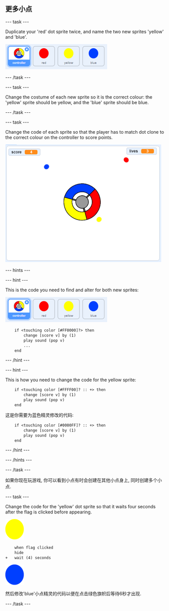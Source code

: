 ## 更多小点

\--- task \---

Duplicate your 'red' dot sprite twice, and name the two new sprites 'yellow' and 'blue'.

![截图](images/dots-more-dots.png)

\--- /task \---

\--- task \---

Change the costume of each new sprite so it is the correct colour: the 'yellow' sprite should be yellow, and the 'blue' sprite should be blue.

\--- /task \---

\--- task \---

Change the code of each sprite so that the player has to match dot clone to the correct colour on the controller to score points.

![截屏](images/dots-all-test.png)

\--- hints \---

\--- hint \---

This is the code you need to find and alter for both new sprites:

![截屏](images/dots-more-dots.png)

```blocks3
    if <touching color [#FF0000]?> then
        change [score v] by (1)
        play sound (pop v)
        ...
    end
```

\--- /hint \---

\--- hint \---

This is how you need to change the code for the yellow sprite:

```blocks3
    if <touching color [#FFFF00]? :: +> then
        change [score v] by (1)
        play sound (pop v)
    end
```

这是你需要为蓝色精灵修改的代码:

```blocks3
    if <touching color [#0000FF]? :: +> then
        change [score v] by (1)
        play sound (pop v)
    end
```

\--- /hint \---

\--- /hints \---

\--- /task \---

如果你现在玩游戏, 你可以看到小点有时会创建在其他小点身上, 同时创建多个小点.

\--- task \---

Change the code for the 'yellow' dot sprite so that it waits four seconds after the flag is clicked before appearing.

![黄点](images/yellow-sprite.png)

```blocks3
    when flag clicked
    hide
+   wait (4) seconds
```

![蓝点](images/blue-sprite.png)

然后修改'blue'小点精灵的代码以便在点击绿色旗帜后等待6秒才出现.

\--- /task \---